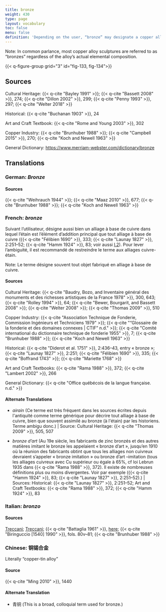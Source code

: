 ```yaml
---
title: bronze
weight: 430
type: page
layout: vocabulary
toc: false
menu: false
definition: 'Depending on the user, “bronze” may designate a copper alloy that has tin as the primary added element or any other copper-based alloy. We recommend using the term “bronze” specifically for copper-tin alloys unless qualified by another term (e.g., “silicon bronze”). See [I.2§1](#I.2§1).'
---
```


<div class="backmatter">

Note: In common parlance, most copper alloy sculptures are referred to as “bronzes” regardless of the alloy’s actual elemental composition.

</div>

{{< q-figure-group grid="3" id="fig-133, fig-134">}}

## Sources

Cultural Heritage: {{< q-cite "Bayley 1991" >}}; {{< q-cite "Bassett 2008" >}}, 274; {{< q-cite "Dillon 2002" >}}, 299; {{< q-cite "Penny 1993" >}}, 297; {{< q-cite "Welter 2018" >}}

Historical: {{< q-cite "Buchanan 1903" >}}, 24

Art and Craft Textbook: {{< q-cite "Rome and Young 2003" >}}, 302

Copper Industry: {{< q-cite "Brunhuber 1988" >}}; {{< q-cite "Campbell 2015" >}}, 270; {{< q-cite "Koch and Newell 1963" >}}

General Dictionary: <https://www.merriam-webster.com/dictionary/bronze>

## Translations

<div class="accordion">

### **German**: *Bronze*

#### Sources

{{< q-cite "Weihrauch 1944" >}}; {{< q-cite "Maaz 2010" >}}, 677; {{< q-cite "Brunhuber 1988" >}}; {{< q-cite "Koch and Newell 1963" >}}

### **French**: *bronze*

Suivant l’utilisateur, désigne aussi bien un alliage à base de cuivre dans lequel l’étain est l’élément d’addition principal que tout alliage à base de cuivre ({{< q-cite "Félibien 1690" >}}, 333; {{< q-cite "Launay 1827" >}}, 2:251–52; {{< q-cite "Hamm 1924" >}}, 83; voir aussi [I.2](#I.2)). Pour lever l’ambiguité, il est recommandé de restreindre le terme aux alliages cuivre-étain.

<div class="backmatter">

Note: Le terme désigne souvent tout objet fabriqué en alliage à base de cuivre.

</div>

#### Sources

Cultural Heritage: {{< q-cite "Baudry, Bozo, and Inventaire général des monuments et des richesses artistiques de la France 1978" >}}, 300, 643; {{< q-cite "Rolley 1994" >}}, 64; {{< q-cite "Bewer, Bourgarit, and Bassett 2008" >}}; {{< q-cite "Welter 2008" >}}; {{< q-cite "Thomas 2009" >}}, 510

Copper Industry: {{< q-cite "Association Technique de Fonderie, Commission Ingénieurs et Techniciens 1979" >}}; {{< q-cite "“Glossaire de la fonderie et des domaines connexes | CTIF” n.d." >}}; {{< q-cite "Comité international du dictionnaire technique de fonderie 1955" >}}, 7; {{< q-cite "Brunhuber 1988" >}}; {{< q-cite "Koch and Newell 1963" >}}

Historical: {{< q-cite "Diderot et al. 1751" >}}, 2:436–43, entry « bronze »; {{< q-cite "Launay 1827" >}}, 2:251; {{< q-cite "Félibien 1690" >}}, 335; {{< q-cite "Boffrand 1743" >}}; {{< q-cite "Mariette 1768" >}}

Art and Craft Textbooks: {{< q-cite "Rama 1988" >}}, 372; {{< q-cite "Lambert 2002" >}}, 266

General Dictionary: {{< q-cite "Office québécois de la langue française. n.d." >}}

#### Alternate Translations

- *airain* (Ce terme est très fréquent dans les sources écrites depuis l'antiquité comme terme générique pour décrire tout alliage à base de cuivre, bien que souvent assimilé au bronze (à l'étain) par les historiens. Terme ambigu donc.) | Source: Cultural Heritage: {{< q-cite "Thomas 2009" >}}, 505, 507

- *bronze d’art* (Au 19e siècle, les fabricants de zinc bronzés et des autres matières imitant le bronze les appelaient « bronze d’art », jusqu’en 1910 où la réunion des fabricants obtint que tous les alliages non cuivreux devraient s’appeler « bronze imitation » ou bronze d’art –imitation (tous les alliages cuivreux avec Cu supérieur ou égale à 65%, cf loi Lebrun 1935 dans {{< q-cite "Rama 1988" >}}, 372). Il existe de nombreuses définitions plus ou moins divergentes. Voir par exemple ({{< q-cite "Hamm 1924" >}}, 83; {{< q-cite "Launay 1827" >}}, 2:251–52).) | Sources: Historical: {{< q-cite "Launay 1827" >}}, 2:251–52; Art and Craft Textbooks: {{< q-cite "Rama 1988" >}}, 372; {{< q-cite "Hamm 1924" >}}, 83

### **Italian**: *bronzo*

#### Sources
[Treccani](http://www.treccani.it/vocabolario/bronzo/); [Treccani](https://www.treccani.it/enciclopedia/fusione_%28Enciclopedia-Italiana%29/); {{< q-cite "Battaglia 1961" >}}, [here](http://www.gdli.it/pdf_viewer/Scripts/pdf.js/web/viewer.asp?file=/PDF/GDLI02/GDLI_02_ocr_400.pdf&parola); {{< q-cite "Biringuccio [1540] 1990" >}}, fols. 80v–81; {{< q-cite "Brunhuber 1988" >}}

### **Chinese**: 铜锡合金

Literally “copper-tin alloy”

#### Source

{{< q-cite "Ming 2010" >}}, 1440

#### Alternate Translation

- 青铜 (This is a broad, colloquial term used for bronze.)

</div>

